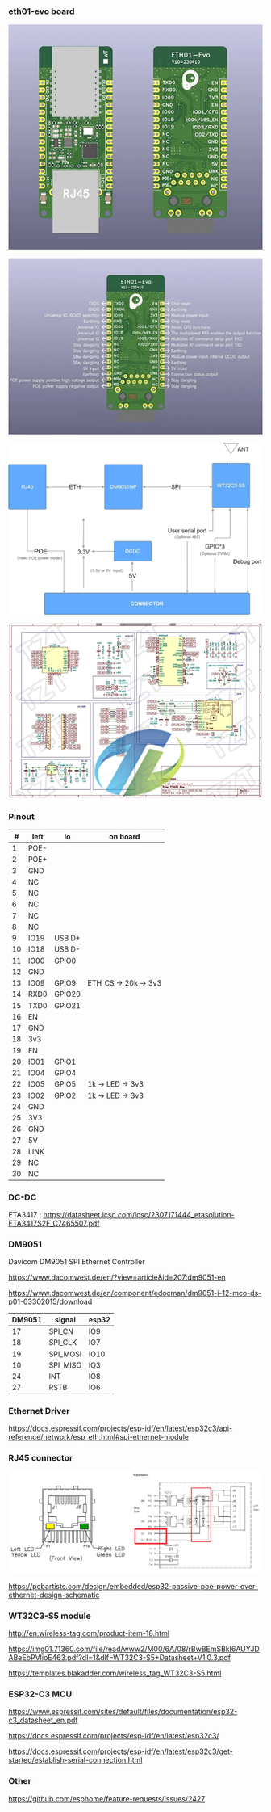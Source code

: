 ### eth01-evo board

![](assets/top-bot.webp)

![](assets/pinout.webp)

![](assets/bd.webp)

![](assets/schematic.webp)

### Pinout

| # | left | io | on board |
|-|-|-|-|
| 1  | POE- |        |
| 2  | POE+ |        |
| 3  | GND  |        |
| 4  | NC   |        |
| 5  | NC   |        |
| 6  | NC   |        |
| 7  | NC   |        |
| 8  | NC   |        |
| 9  | IO19 | USB D+ |
| 10 | IO18 | USB D- |
| 11 | IO00 | GPIO0  |
| 12 | GND  |        |
| 13 | IO09 | GPIO9  | ETH_CS -> 20k -> 3v3
| 14 | RXD0 | GPIO20 |
| 15 | TXD0 | GPIO21 |
| 16 | EN   |        |
| 17 | GND  |        |
| 18 | 3v3  |        |
| 19 | EN   |        |
| 20 | IO01 | GPIO1  |
| 21 | IO04 | GPIO4  |
| 22 | IO05 | GPIO5  | 1k -> LED -> 3v3
| 23 | IO02 | GPIO2  | 1k -> LED -> 3v3
| 24 | GND  |        |
| 25 | 3V3  |        |
| 26 | GND  |        |
| 27 | 5V   |        |
| 28 | LINK |        |
| 29 | NC   |        |
| 30 | NC   |        |

### DC-DC

ETA3417 : https://datasheet.lcsc.com/lcsc/2307171444_etasolution-ETA3417S2F_C7465507.pdf


### DM9051

Davicom DM9051 SPI Ethernet Controller

https://www.dacomwest.de/en/?view=article&id=207:dm9051-en

https://www.dacomwest.de/en/component/edocman/dm9051-i-12-mco-ds-p01-03302015/download

| DM9051 | signal   | esp32 |
|--------|----------|-------|
| 17     | SPI_CN   | IO9   | -> 20k -> 3v3
| 18     | SPI_CLK  | IO7   |
| 19     | SPI_MOSI | IO10  |
| 10     | SPI_MISO | IO3   |
| 24     | INT      | IO8   | -> 20k -> 3v3
| 27     | RSTB     | IO6   |

### Ethernet Driver

https://docs.espressif.com/projects/esp-idf/en/latest/esp32c3/api-reference/network/esp_eth.html#spi-ethernet-module

### RJ45 connector

![](assets/esp32-passive-poe-ethernet-jack.png)

https://pcbartists.com/design/embedded/esp32-passive-poe-power-over-ethernet-design-schematic


### WT32C3-S5 module

http://en.wireless-tag.com/product-item-18.html

https://img01.71360.com/file/read/www2/M00/6A/08/rBwBEmSBkI6AUYJDABeEbPVIioE463.pdf?dl=1&dlf=WT32C3-S5+Datasheet+V1.0.3.pdf

https://templates.blakadder.com/wireless_tag_WT32C3-S5.html


### ESP32-C3 MCU

https://www.espressif.com/sites/default/files/documentation/esp32-c3_datasheet_en.pdf

https://docs.espressif.com/projects/esp-idf/en/latest/esp32c3/

https://docs.espressif.com/projects/esp-idf/en/latest/esp32c3/get-started/establish-serial-connection.html

### Other

https://github.com/esphome/feature-requests/issues/2427
